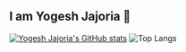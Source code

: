 ## I am Yogesh Jajoria 👋

[![Yogesh Jajoria's GitHub stats](https://github-readme-stats.vercel.app/api?username=JajoriaYogesh04&hide=contribs,prs&show_icons=true&theme=radical)](https://github.com/JajoriaYogesh04/github-readme-stats)
![Top Langs](https://github-readme-stats.vercel.app/api/top-langs/?username=anuraghazra&langs_count=8)
